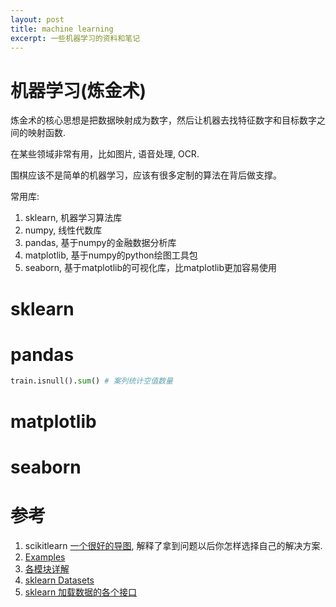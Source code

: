 ```yaml
---
layout: post
title: machine learning
excerpt: 一些机器学习的资料和笔记
---
```

# 机器学习(炼金术)
炼金术的核心思想是把数据映射成为数字，然后让机器去找特征数字和目标数字之间的映射函数.

在某些领域非常有用，比如图片, 语音处理, OCR.

围棋应该不是简单的机器学习，应该有很多定制的算法在背后做支撑。

常用库:

1. sklearn, 机器学习算法库
2. numpy, 线性代数库
3. pandas, 基于numpy的金融数据分析库
4. matplotlib, 基于numpy的python绘图工具包
5. seaborn, 基于matplotlib的可视化库，比matplotlib更加容易使用
# sklearn

# pandas



~~~python
train.isnull().sum() # 案列统计空值数量
~~~

# matplotlib
# seaborn

# 参考
1. scikitlearn
[一个很好的导图](http://scikit-learn.org/stable/tutorial/machine_learning_map/index.html), 解释了拿到问题以后你怎样选择自己的解决方案.
1. [Examples](http://scikit-learn.org/stable/auto_examples/index.html)
1. [各模块详解](http://scikit-learn.org/stable/modules/linear_model.html)
1. [sklearn Datasets](http://scikit-learn.org/stable/datasets/index.html)
1. [sklearn 加载数据的各个接口](http://scikit-learn.org/stable/modules/classes.html#module-sklearn.datasets)
